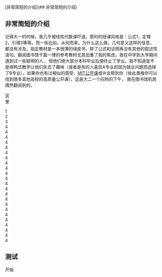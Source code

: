 [非常简短的介绍](## 非常简短的介绍)  

## 非常简短的介绍  
记得大一的时候，我几乎被线性代数课吓退。那时的授课风格是：公式1，定理2，引理3等等。而一些比如，从何而来，为什么这么做，几何意义这样的信息，都没有涉及。指定教材是一本很薄的绿皮书，除了公式和证明再没有其他的叙述性语句。翻阅图书馆千篇一律的参考教材尤其加重了我的焦虑。我在中学到大学期间遇到过一些聪明的人， 但他们绝大部分本科毕业后便终止了学业。我不知道是不是填鸭式教学让他们失去了趣味（或者是有的人喜欢A专业却因为就业问题而选择了B专业）。如果你也有过相似的感受，[MIT公开课](https://ocw.mit.edu/index.htm)或许会帮到你（依此类推你可以找到很多其他高校的高质量公开课）。这是大二一个闷热的下午， 我在图书馆机房偶然翻阅到的。  

这  
里  

1  
2  
3  
4  
4  
4  
4  
4  
4  
4  
4  
4  
4  
4  
4  
4  
4  
4  
4  
4  
4  
4  
4  
4  
4  
4  

## 测试  
开始
